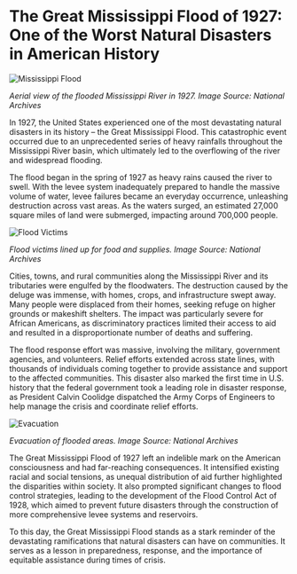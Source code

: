 # **The Great Mississippi Flood of 1927: One of the Worst Natural Disasters in American History**

![Mississippi Flood](/img/1690564178784.png)

*Aerial view of the flooded Mississippi River in 1927. Image Source: National Archives*

In 1927, the United States experienced one of the most devastating natural disasters in its history – the Great Mississippi Flood. This catastrophic event occurred due to an unprecedented series of heavy rainfalls throughout the Mississippi River basin, which ultimately led to the overflowing of the river and widespread flooding. 

The flood began in the spring of 1927 as heavy rains caused the river to swell. With the levee system inadequately prepared to handle the massive volume of water, levee failures became an everyday occurrence, unleashing destruction across vast areas. As the waters surged, an estimated 27,000 square miles of land were submerged, impacting around 700,000 people.

![Flood Victims](/img/1690564186390.png)

*Flood victims lined up for food and supplies. Image Source: National Archives*

Cities, towns, and rural communities along the Mississippi River and its tributaries were engulfed by the floodwaters. The destruction caused by the deluge was immense, with homes, crops, and infrastructure swept away. Many people were displaced from their homes, seeking refuge on higher grounds or makeshift shelters. The impact was particularly severe for African Americans, as discriminatory practices limited their access to aid and resulted in a disproportionate number of deaths and suffering.

The flood response effort was massive, involving the military, government agencies, and volunteers. Relief efforts extended across state lines, with thousands of individuals coming together to provide assistance and support to the affected communities. This disaster also marked the first time in U.S. history that the federal government took a leading role in disaster response, as President Calvin Coolidge dispatched the Army Corps of Engineers to help manage the crisis and coordinate relief efforts.

![Evacuation](/img/1690564193882.png)

*Evacuation of flooded areas. Image Source: National Archives*

The Great Mississippi Flood of 1927 left an indelible mark on the American consciousness and had far-reaching consequences. It intensified existing racial and social tensions, as unequal distribution of aid further highlighted the disparities within society. It also prompted significant changes to flood control strategies, leading to the development of the Flood Control Act of 1928, which aimed to prevent future disasters through the construction of more comprehensive levee systems and reservoirs.

To this day, the Great Mississippi Flood stands as a stark reminder of the devastating ramifications that natural disasters can have on communities. It serves as a lesson in preparedness, response, and the importance of equitable assistance during times of crisis.